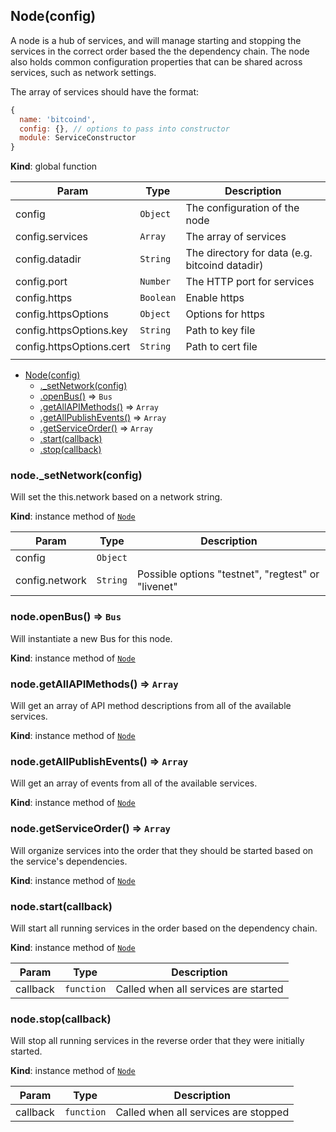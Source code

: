 <a name="Node"></a>
## Node(config)
A node is a hub of services, and will manage starting and stopping the services in
the correct order based the the dependency chain. The node also holds common configuration
properties that can be shared across services, such as network settings.

The array of services should have the format:
```js
{
  name: 'bitcoind',
  config: {}, // options to pass into constructor
  module: ServiceConstructor
}
```

**Kind**: global function  

| Param | Type | Description |
| --- | --- | --- |
| config | <code>Object</code> | The configuration of the node |
| config.services | <code>Array</code> | The array of services |
| config.datadir | <code>String</code> | The directory for data (e.g. bitcoind datadir) |
| config.port | <code>Number</code> | The HTTP port for services |
| config.https | <code>Boolean</code> | Enable https |
| config.httpsOptions | <code>Object</code> | Options for https |
| config.httpsOptions.key | <code>String</code> | Path to key file |
| config.httpsOptions.cert | <code>String</code> | Path to cert file |
|  |  |  |


* [Node(config)](#Node)
  * [._setNetwork(config)](#Node+_setNetwork)
  * [.openBus()](#Node+openBus) ⇒ <code>Bus</code>
  * [.getAllAPIMethods()](#Node+getAllAPIMethods) ⇒ <code>Array</code>
  * [.getAllPublishEvents()](#Node+getAllPublishEvents) ⇒ <code>Array</code>
  * [.getServiceOrder()](#Node+getServiceOrder) ⇒ <code>Array</code>
  * [.start(callback)](#Node+start)
  * [.stop(callback)](#Node+stop)

<a name="Node+_setNetwork"></a>
### node._setNetwork(config)
Will set the this.network based on a network string.

**Kind**: instance method of <code>[Node](#Node)</code>  

| Param | Type | Description |
| --- | --- | --- |
| config | <code>Object</code> |  |
| config.network | <code>String</code> | Possible options "testnet", "regtest" or "livenet" |

<a name="Node+openBus"></a>
### node.openBus() ⇒ <code>Bus</code>
Will instantiate a new Bus for this node.

**Kind**: instance method of <code>[Node](#Node)</code>  
<a name="Node+getAllAPIMethods"></a>
### node.getAllAPIMethods() ⇒ <code>Array</code>
Will get an array of API method descriptions from all of the available services.

**Kind**: instance method of <code>[Node](#Node)</code>  
<a name="Node+getAllPublishEvents"></a>
### node.getAllPublishEvents() ⇒ <code>Array</code>
Will get an array of events from all of the available services.

**Kind**: instance method of <code>[Node](#Node)</code>  
<a name="Node+getServiceOrder"></a>
### node.getServiceOrder() ⇒ <code>Array</code>
Will organize services into the order that they should be started
based on the service's dependencies.

**Kind**: instance method of <code>[Node](#Node)</code>  
<a name="Node+start"></a>
### node.start(callback)
Will start all running services in the order based on the dependency chain.

**Kind**: instance method of <code>[Node](#Node)</code>  

| Param | Type | Description |
| --- | --- | --- |
| callback | <code>function</code> | Called when all services are started |

<a name="Node+stop"></a>
### node.stop(callback)
Will stop all running services in the reverse order that they
were initially started.

**Kind**: instance method of <code>[Node](#Node)</code>  

| Param | Type | Description |
| --- | --- | --- |
| callback | <code>function</code> | Called when all services are stopped |

